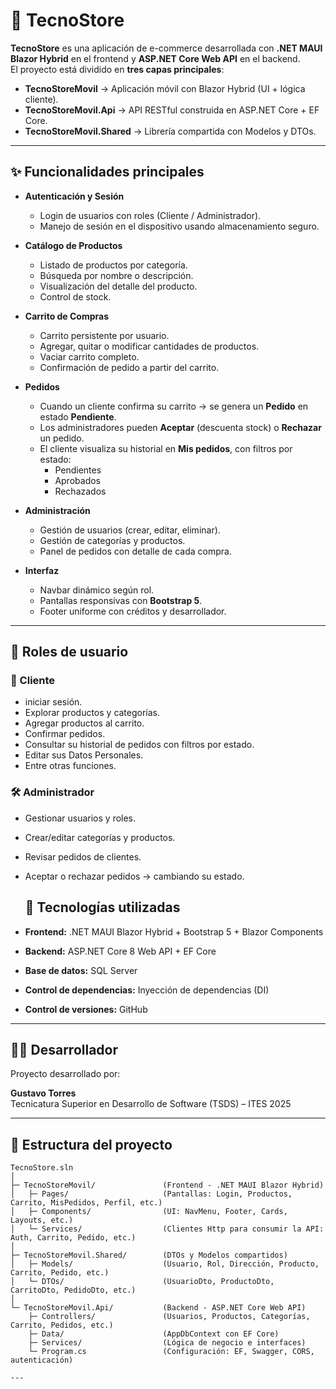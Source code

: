 # 🛒 TecnoStore

**TecnoStore** es una aplicación de e-commerce desarrollada con **.NET MAUI Blazor Hybrid** en el frontend y **ASP.NET Core Web API** en el backend.  
El proyecto está dividido en **tres capas principales**:

- **TecnoStoreMovil** → Aplicación móvil con Blazor Hybrid (UI + lógica cliente).
- **TecnoStoreMovil.Api** → API RESTful construida en ASP.NET Core + EF Core.
- **TecnoStoreMovil.Shared** → Librería compartida con Modelos y DTOs.

---

## ✨ Funcionalidades principales

- **Autenticación y Sesión**
  - Login de usuarios con roles (Cliente / Administrador).
  - Manejo de sesión en el dispositivo usando almacenamiento seguro.

- **Catálogo de Productos**
  - Listado de productos por categoría.
  - Búsqueda por nombre o descripción.
  - Visualización del detalle del producto.
  - Control de stock.

- **Carrito de Compras**
  - Carrito persistente por usuario.
  - Agregar, quitar o modificar cantidades de productos.
  - Vaciar carrito completo.
  - Confirmación de pedido a partir del carrito.

- **Pedidos**
  - Cuando un cliente confirma su carrito → se genera un **Pedido** en estado **Pendiente**.
  - Los administradores pueden **Aceptar** (descuenta stock) o **Rechazar** un pedido.
  - El cliente visualiza su historial en **Mis pedidos**, con filtros por estado:
    - Pendientes
    - Aprobados
    - Rechazados

- **Administración**
  - Gestión de usuarios (crear, editar, eliminar).
  - Gestión de categorías y productos.
  - Panel de pedidos con detalle de cada compra.

- **Interfaz**
  - Navbar dinámico según rol.
  - Pantallas responsivas con **Bootstrap 5**.
  - Footer uniforme con créditos y desarrollador.

---

## 👥 Roles de usuario

### 👤 Cliente
- iniciar sesión.
- Explorar productos y categorías.
- Agregar productos al carrito.
- Confirmar pedidos.
- Consultar su historial de pedidos con filtros por estado.
- Editar sus Datos Personales.
- Entre otras funciones.

### 🛠️ Administrador
- Gestionar usuarios y roles.
- Crear/editar categorías y productos.
- Revisar pedidos de clientes.
- Aceptar o rechazar pedidos → cambiando su estado.

  ## 🔧 Tecnologías utilizadas

- **Frontend:** .NET MAUI Blazor Hybrid + Bootstrap 5 + Blazor Components
- **Backend:** ASP.NET Core 8 Web API + EF Core
- **Base de datos:** SQL Server
- **Control de dependencias:** Inyección de dependencias (DI)
- **Control de versiones:** GitHub

---



## 👨‍💻 Desarrollador

Proyecto desarrollado por:

**Gustavo Torres**  
Tecnicatura Superior en Desarrollo de Software (TSDS) – ITES 2025 

---

## 📂 Estructura del proyecto

```plaintext
TecnoStore.sln
│
├─ TecnoStoreMovil/               (Frontend - .NET MAUI Blazor Hybrid)
│   ├─ Pages/                     (Pantallas: Login, Productos, Carrito, MisPedidos, Perfil, etc.)
│   ├─ Components/                (UI: NavMenu, Footer, Cards, Layouts, etc.)
│   └─ Services/                  (Clientes Http para consumir la API: Auth, Carrito, Pedido, etc.)
│
├─ TecnoStoreMovil.Shared/        (DTOs y Modelos compartidos)
│   ├─ Models/                    (Usuario, Rol, Dirección, Producto, Carrito, Pedido, etc.)
│   └─ DTOs/                      (UsuarioDto, ProductoDto, CarritoDto, PedidoDto, etc.)
│
└─ TecnoStoreMovil.Api/           (Backend - ASP.NET Core Web API)
    ├─ Controllers/               (Usuarios, Productos, Categorías, Carrito, Pedidos, etc.)
    ├─ Data/                      (AppDbContext con EF Core)
    ├─ Services/                  (Lógica de negocio e interfaces)
    └─ Program.cs                 (Configuración: EF, Swagger, CORS, autenticación)

---
